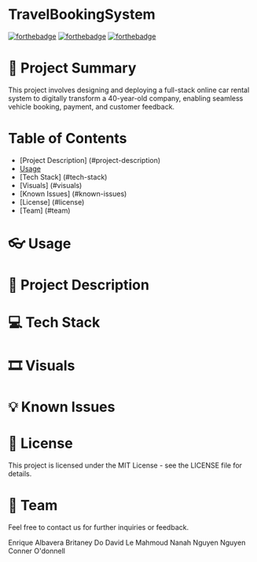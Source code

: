 # TravelBookingSystem

[![forthebadge](https://forthebadge.com/images/badges/uses-html.svg)](https://forthebadge.com)
[![forthebadge](https://forthebadge.com/images/badges/uses-css.svg)](https://forthebadge.com)
[![forthebadge](https://forthebadge.com/images/badges/made-with-javascript.svg)](https://forthebadge.com)

# 📰 Project Summary

This project involves designing and deploying a full-stack online car rental system to digitally transform a 40-year-old company, enabling seamless vehicle booking, payment, and customer feedback.

# Table of Contents

- [Project Description] (#project-description)
- [Usage](#usage)
- [Tech Stack] (#tech-stack)
- [Visuals] (#visuals)
- [Known Issues] (#known-issues)
- [License] (#license)
- [Team] (#team)


# 👓 Usage


# 🔖 Project Description


# 💻 Tech Stack


# 🎞️ Visuals


# 💡 Known Issues


# 📝 License
This project is licensed under the MIT License - see the LICENSE file for details.

# 👥 Team
Feel free to contact us for further inquiries or feedback.

Enrique Albavera
Britaney Do
David Le
Mahmoud Nanah
Nguyen Nguyen
Conner O'donnell

